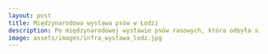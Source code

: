 ```yaml
---
layout: post
title: Międzynarodowa wystawa psów w Łodzi
description: Po międzynarodowej wystawie psów rasowych, która odbyła się w Łodzi, wracamy bardzo zadowoleni! Nasza INFRA Dolcecca Negra (FCI) w opinii sędziów wypadła doskonale!
image: assets/images/infra_wystawa_lodz.jpg
---
```


